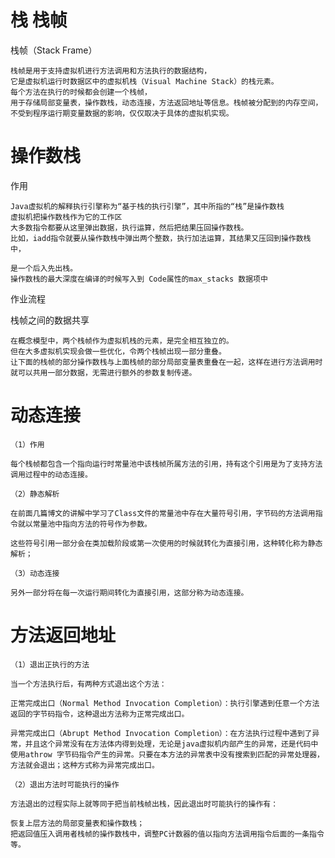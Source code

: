 # 栈 栈帧

栈帧（Stack Frame）

    栈帧是用于支持虚拟机进行方法调用和方法执行的数据结构，
    它是虚拟机运行时数据区中的虚拟机栈（Visual Machine Stack）的栈元素。
    每个方法在执行的时候都会创建一个栈帧，
    用于存储局部变量表，操作数栈，动态连接，方法返回地址等信息。栈帧被分配到的内存空间，不受到程序运行期变量数据的影响，仅仅取决于具体的虚拟机实现。



# 操作数栈

作用

    Java虚拟机的解释执行引擎称为“基于栈的执行引擎”，其中所指的“栈”是操作数栈
    虚拟机把操作数栈作为它的工作区
    大多数指令都要从这里弹出数据，执行运算，然后把结果压回操作数栈。
    比如，iadd指令就要从操作数栈中弹出两个整数，执行加法运算，其结果又压回到操作数栈中，

    是一个后入先出栈。
    操作数栈的最大深度在编译的时候写入到 Code属性的max_stacks 数据项中

作业流程




栈帧之间的数据共享

    在概念模型中，两个栈帧作为虚拟机栈的元素，是完全相互独立的。
    但在大多虚拟机实现会做一些优化，令两个栈帧出现一部分重叠。
    让下面的栈帧的部分操作数栈与上面栈帧的部分局部变量表重叠在一起，这样在进行方法调用时就可以共用一部分数据，无需进行额外的参数复制传递。           
    

# 动态连接
    
    （1）作用
    
    每个栈帧都包含一个指向运行时常量池中该栈帧所属方法的引用，持有这个引用是为了支持方法调用过程中的动态连接。
    
    （2）静态解析
    
    在前面几篇博文的讲解中学习了Class文件的常量池中存在大量符号引用，字节码的方法调用指令就以常量池中指向方法的符号作为参数。
    
    这些符号引用一部分会在类加载阶段或第一次使用的时候就转化为直接引用，这种转化称为静态解析；
    
    （3）动态连接
    
    另外一部分将在每一次运行期间转化为直接引用，这部分称为动态连接。
    
# 方法返回地址

    （1）退出正执行的方法
    
    当一个方法执行后，有两种方式退出这个方法：
    
    正常完成出口（Normal Method Invocation Completion）：执行引擎遇到任意一个方法返回的字节码指令，这种退出方法称为正常完成出口。
    
    异常完成出口（Abrupt Method Invocation Completion）：在方法执行过程中遇到了异常，并且这个异常没有在方法体内得到处理，无论是java虚拟机内部产生的异常，还是代码中使用athrow 字节码指令产生的异常。只要在本方法的异常表中没有搜索到匹配的异常处理器，方法就会退出；这种方式称为异常完成出口。
    
    （2）退出方法时可能执行的操作
    
    方法退出的过程实际上就等同于把当前栈帧出栈，因此退出时可能执行的操作有：
    
    恢复上层方法的局部变量表和操作数栈；
    把返回值压入调用者栈帧的操作数栈中，调整PC计数器的值以指向方法调用指令后面的一条指令等。
